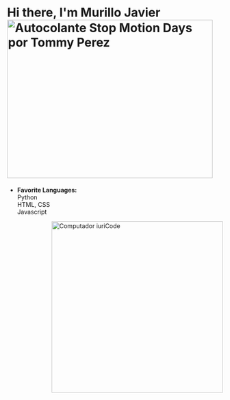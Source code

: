 # Hi there, I'm Murillo Javier <img src="https://media3.giphy.com/media/RJPIsQasw54INPJ7yv/giphy.gif" alt="Autocolante Stop Motion Days por Tommy Perez" style="width: 480px; height: 370px; left: 0px; top: 0px;">

- **Favorite Languages:** <br>
Python <br>
HTML, CSS <br>
Javascript

<img src="https://camo.githubusercontent.com/819faac558752eeb0aabb5f62e69597b8ae5c524e8074ed0eff369649a6f6003/68747470733a2f2f6d65646961302e67697068792e636f6d2f6d656469612f67554e413751483441654c64652f67697068792e676966" width="400px" align="right" alt="Computador iuriCode" data-canonical-src="https://media0.giphy.com/media/gUNA7QH4AeLde/giphy.gif" style="max-width:100%;">
